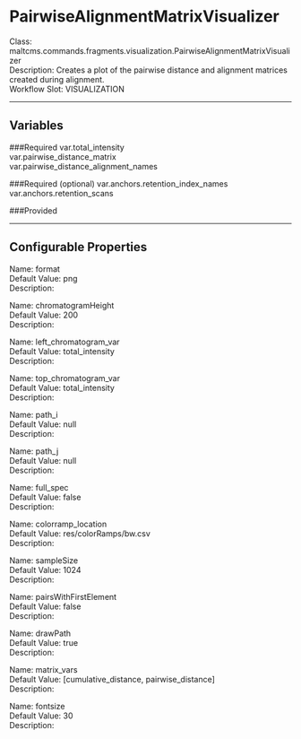 # PairwiseAlignmentMatrixVisualizer
Class: maltcms.commands.fragments.visualization.PairwiseAlignmentMatrixVisualizer  
Description: Creates a plot of the pairwise distance and alignment matrices created during alignment.  
Workflow Slot: VISUALIZATION  

---

## Variables
###Required
var.total_intensity  
var.pairwise_distance_matrix  
var.pairwise_distance_alignment_names  

###Required (optional)
var.anchors.retention_index_names  
var.anchors.retention_scans  

###Provided


---

## Configurable Properties
Name: format  
Default Value: png  
Description:   
  
Name: chromatogramHeight  
Default Value: 200  
Description:   
  
Name: left_chromatogram_var  
Default Value: total_intensity  
Description:   
  
Name: top_chromatogram_var  
Default Value: total_intensity  
Description:   
  
Name: path_i  
Default Value: null  
Description:   
  
Name: path_j  
Default Value: null  
Description:   
  
Name: full_spec  
Default Value: false  
Description:   
  
Name: colorramp_location  
Default Value: res/colorRamps/bw.csv  
Description:   
  
Name: sampleSize  
Default Value: 1024  
Description:   
  
Name: pairsWithFirstElement  
Default Value: false  
Description:   
  
Name: drawPath  
Default Value: true  
Description:   
  
Name: matrix_vars  
Default Value: [cumulative_distance, pairwise_distance]  
Description:   
  
Name: fontsize  
Default Value: 30  
Description:   
  

